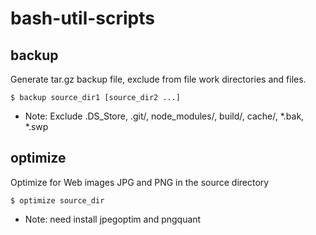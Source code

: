 # bash-util-scripts


## backup

Generate tar.gz backup file, exclude from file work directories and files.
```
$ backup source_dir1 [source_dir2 ...]
```

* Note: Exclude .DS_Store, .git/, node_modules/, build/, cache/, *.bak, *.swp

## optimize

Optimize for Web images JPG and PNG in the source directory

```
$ optimize source_dir
```

* Note: need install jpegoptim and pngquant
